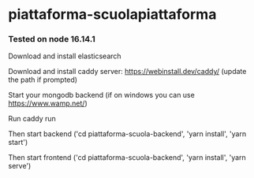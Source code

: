# piattaforma-scuolapiattaforma 

### Tested on node 16.14.1

Download and install elasticsearch

Download and install caddy server: https://webinstall.dev/caddy/ (update the path if prompted)

Start your mongodb backend (if on windows you can use https://www.wamp.net/)

Run caddy run

Then start backend ('cd piattaforma-scuola-backend', 'yarn install', 'yarn start')

Then start frontend ('cd piattaforma-scuola-backend', 'yarn install', 'yarn serve')
